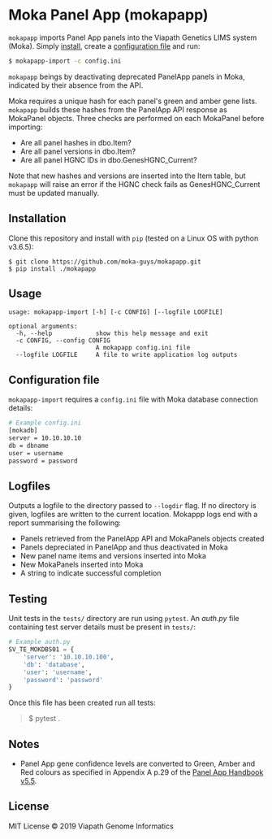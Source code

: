 # Moka Panel App (mokapapp)

`mokapapp` imports Panel App panels into the Viapath Genetics LIMS system (Moka). Simply [install](#installation), create a [configuration file](#configuration-file) and run:

```bash
$ mokapapp-import -c config.ini
```

`mokapapp` beings by deactivating deprecated PanelApp panels in Moka, indicated by their absence from the API.

Moka requires a unique hash for each panel's green and amber gene lists. `mokapapp` builds these hashes from the PanelApp API response as MokaPanel objects. Three checks are performed on each MokaPanel before importing:

* Are all panel hashes in dbo.Item?
* Are all panel versions in dbo.Item?
* Are all panel HGNC IDs in dbo.GenesHGNC_Current?

Note that new hashes and versions are inserted into the Item table, but `mokapapp` will raise an error if the HGNC check fails as GenesHGNC_Current must be updated manually.

## Installation

Clone this repository and install with `pip` (tested on a Linux OS with python v3.6.5):

```
$ git clone https://github.com/moka-guys/mokapapp.git
$ pip install ./mokapapp
```

## Usage

```
usage: mokapapp-import [-h] [-c CONFIG] [--logfile LOGFILE]

optional arguments:
  -h, --help            show this help message and exit
  -c CONFIG, --config CONFIG
                        A mokapapp config.ini file
  --logfile LOGFILE     A file to write application log outputs
```

## Configuration file

`mokapapp-import` requires a `config.ini` file with Moka database connection details:

```bash
# Example config.ini
[mokadb]
server = 10.10.10.10
db = dbname
user = username
password = password
```

## Logfiles

Outputs a logfile to the directory passed to `--logdir` flag. If no directory is given, logfiles are written to the current location. Mokappp logs end with a report summarising the following:
* Panels retrieved from the PanelApp API and MokaPanels objects created
* Panels depreciated in PanelApp and thus deactivated in Moka
* New panel name items and versions inserted into Moka
* New MokaPanels inserted into Moka
* A string to indicate successful completion

## Testing

Unit tests in the `tests/` directory are run using `pytest`. An *auth.py* file containing test server details must be present in  `tests/`:
```python
# Example auth.py
SV_TE_MOKDBS01 = {
    'server': '10.10.10.100',
    'db': 'database',
    'user': 'username',
    'password': 'password'
}
```

Once this file has been created run all tests:
> $ pytest .

## Notes

* Panel App gene confidence levels are converted to Green, Amber and Red colours as specified in Appendix A p.29 of the [Panel App Handbook v5.5](https://panelapp.genomicsengland.co.uk/media/files/PanelAppHandbookVersion55.pdf).

## License

MIT License © 2019 Viapath Genome Informatics
